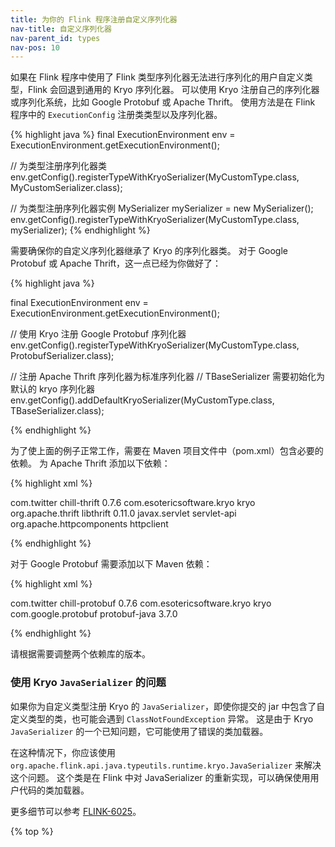 ```yaml
---
title: 为你的 Flink 程序注册自定义序列化器
nav-title: 自定义序列化器
nav-parent_id: types
nav-pos: 10
---
```

<!--
Licensed to the Apache Software Foundation (ASF) under one
or more contributor license agreements.  See the NOTICE file
distributed with this work for additional information
regarding copyright ownership.  The ASF licenses this file
to you under the Apache License, Version 2.0 (the
"License"); you may not use this file except in compliance
with the License.  You may obtain a copy of the License at

  http://www.apache.org/licenses/LICENSE-2.0

Unless required by applicable law or agreed to in writing,
software distributed under the License is distributed on an
"AS IS" BASIS, WITHOUT WARRANTIES OR CONDITIONS OF ANY
KIND, either express or implied.  See the License for the
specific language governing permissions and limitations
under the License.
-->

如果在 Flink 程序中使用了 Flink 类型序列化器无法进行序列化的用户自定义类型，Flink 会回退到通用的 Kryo 序列化器。
可以使用 Kryo 注册自己的序列化器或序列化系统，比如 Google Protobuf 或 Apache Thrift。
使用方法是在 Flink 程序中的 `ExecutionConfig` 注册类类型以及序列化器。

{% highlight java %}
final ExecutionEnvironment env = ExecutionEnvironment.getExecutionEnvironment();

// 为类型注册序列化器类
env.getConfig().registerTypeWithKryoSerializer(MyCustomType.class, MyCustomSerializer.class);

// 为类型注册序列化器实例
MySerializer mySerializer = new MySerializer();
env.getConfig().registerTypeWithKryoSerializer(MyCustomType.class, mySerializer);
{% endhighlight %}

需要确保你的自定义序列化器继承了 Kryo 的序列化器类。
对于 Google Protobuf 或 Apache Thrift，这一点已经为你做好了：

{% highlight java %}

final ExecutionEnvironment env = ExecutionEnvironment.getExecutionEnvironment();

// 使用 Kryo 注册 Google Protobuf 序列化器
env.getConfig().registerTypeWithKryoSerializer(MyCustomType.class, ProtobufSerializer.class);

// 注册 Apache Thrift 序列化器为标准序列化器
// TBaseSerializer 需要初始化为默认的 kryo 序列化器
env.getConfig().addDefaultKryoSerializer(MyCustomType.class, TBaseSerializer.class);

{% endhighlight %}

为了使上面的例子正常工作，需要在 Maven 项目文件中（pom.xml）包含必要的依赖。
为 Apache Thrift 添加以下依赖：

{% highlight xml %}

<dependency>
	<groupId>com.twitter</groupId>
	<artifactId>chill-thrift</artifactId>
	<version>0.7.6</version>
	<!-- exclusions for dependency conversion -->
	<exclusions>
		<exclusion>
			<groupId>com.esotericsoftware.kryo</groupId>
			<artifactId>kryo</artifactId>
		</exclusion>
	</exclusions>
</dependency>
<!-- libthrift is required by chill-thrift -->
<dependency>
	<groupId>org.apache.thrift</groupId>
	<artifactId>libthrift</artifactId>
	<version>0.11.0</version>
	<exclusions>
		<exclusion>
			<groupId>javax.servlet</groupId>
			<artifactId>servlet-api</artifactId>
		</exclusion>
		<exclusion>
			<groupId>org.apache.httpcomponents</groupId>
			<artifactId>httpclient</artifactId>
		</exclusion>
	</exclusions>
</dependency>

{% endhighlight %}

对于 Google Protobuf 需要添加以下 Maven 依赖：

{% highlight xml %}

<dependency>
	<groupId>com.twitter</groupId>
	<artifactId>chill-protobuf</artifactId>
	<version>0.7.6</version>
	<!-- exclusions for dependency conversion -->
	<exclusions>
		<exclusion>
			<groupId>com.esotericsoftware.kryo</groupId>
			<artifactId>kryo</artifactId>
		</exclusion>
	</exclusions>
</dependency>
<!-- We need protobuf for chill-protobuf -->
<dependency>
	<groupId>com.google.protobuf</groupId>
	<artifactId>protobuf-java</artifactId>
	<version>3.7.0</version>
</dependency>

{% endhighlight %}


请根据需要调整两个依赖库的版本。

### 使用 Kryo `JavaSerializer` 的问题

如果你为自定义类型注册 Kryo 的 `JavaSerializer`，即使你提交的 jar 中包含了自定义类型的类，也可能会遇到 `ClassNotFoundException` 异常。
这是由于 Kryo `JavaSerializer` 的一个已知问题，它可能使用了错误的类加载器。

在这种情况下，你应该使用 `org.apache.flink.api.java.typeutils.runtime.kryo.JavaSerializer` 来解决这个问题。
这个类是在 Flink 中对 JavaSerializer 的重新实现，可以确保使用用户代码的类加载器。

更多细节可以参考 [FLINK-6025](https://issues.apache.org/jira/browse/FLINK-6025)。

{% top %}
